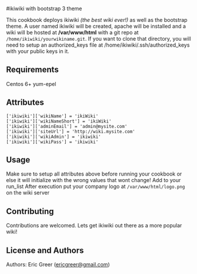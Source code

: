 #ikiwiki with bootstrap 3 theme


This cookbook deploys ikiwiki _(the best wiki ever!)_ as well as the bootstrap theme.
A user named ikiwiki will be created, apache will be installed and a wiki will be hosted at **/var/www/html** with a git repo at ``/home/ikiwiki/yourwikiname.git``.  If you want to clone that directory, you will need to setup an authorized_keys file at /home/ikiwiki/.ssh/authorized_keys with your public keys in it.


Requirements
------------
Centos 6+
yum-epel

Attributes
----------


```
['ikiwiki']['wikiName'] = 'ikiWiki'
['ikiwiki']['wikiNameShort'] = 'ikiWiki'
['ikiwiki']['adminEmail'] = 'admin@mysite.com'
['ikiwiki']['siteUrl'] = 'http://wiki.mysite.com'
['ikiwiki']['wikiAdmin'] = 'ikiwiki'
['ikiwiki']['wikiPass'] = 'ikiwiki'
```

Usage
-----
Make sure to setup all attributes above before running your cookbook or else it will initialize with the wrong values that wont change! 
Add to your run_list 
After execution put your company logo at ``/var/www/html/logo.png`` on the wiki server

Contributing
------------
Contributions are welcomed.  Lets get ikiwiki out there as a more popular wiki!

License and Authors
-------------------
Authors: Eric Greer (ericgreer@gmail.com)

